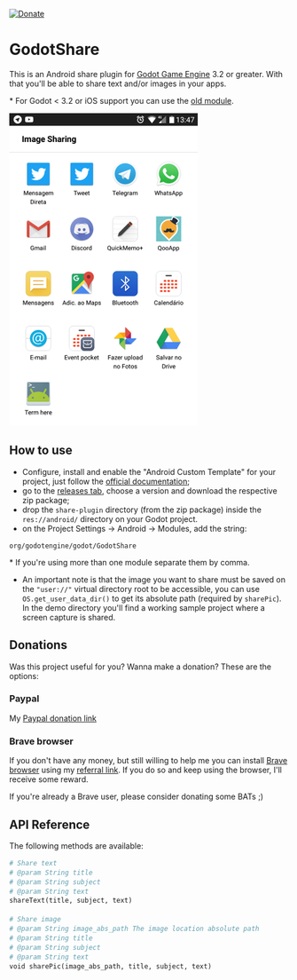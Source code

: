 [![Donate](https://img.shields.io/badge/Donate-PayPal-green.svg)](https://www.paypal.com/cgi-bin/webscr?cmd=_donations&business=3MJE3M4FMJYGN&lc=BR&item_name=Shin%2dNiL%27s%20Github&item_number=Github&currency_code=USD&bn=PP%2dDonationsBF%3abtn_donate_SM%2egif%3aNonHosted)

GodotShare 
==========
This is an Android share plugin for [Godot Game Engine](https://godotengine.org/) 3.2 or greater. With that you'll be able to share text and/or images in your apps.

\* For Godot < 3.2 or iOS support you can use the [old module](https://github.com/Shin-NiL/Godot-Share). 

![Image Sharing Screenshot](/media/screenshot.png "Image Sharing Screenshot")

How to use
----------

- Configure, install  and enable the "Android Custom Template" for your project, just follow the [official documentation](https://docs.godotengine.org/en/latest/getting_started/workflow/export/android_custom_build.html);
- go to the [releases tab](https://github.com/Shin-NiL/Godot-Android-Share-Plugin/releases), choose a version and download the respective zip package;
- drop the ```share-plugin``` directory (from the zip package) inside the ```res://android/``` directory on your Godot project.		
- on the Project Settings -> Android -> Modules, add the string:

```
org/godotengine/godot/GodotShare
```
\* If you're using more than one module separate them by comma.

- An important note is that the image you want to share must be saved on the ```"user://"``` virtual directory root to be accessible, you can use ```OS.get_user_data_dir()``` to get its absolute path (required by ```sharePic```). In the demo directory you'll find a working sample project where a screen capture is shared.


Donations
---------
Was this project useful for you? Wanna make a donation? These are the options:

### Paypal

My [Paypal donation link](https://www.paypal.com/cgi-bin/webscr?cmd=_donations&business=3MJE3M4FMJYGN&lc=BR&item_name=Shin%2dNiL%27s%20Github&item_number=Github&currency_code=USD&bn=PP%2dDonationsBF%3abtn_donate_SM%2egif%3aNonHosted)

### Brave browser

If you don't have any money, but still willing to help me you can install [Brave browser](https://brave.com/) using my [referral link](https://brave.com/shi012	). 
If you do so and keep using the browser, I'll receive some reward.

If you're already a Brave user, please consider donating some BATs ;) 


API Reference
-------------

The following methods are available:
```python
# Share text
# @param String title
# @param String subject
# @param String text
shareText(title, subject, text)

# Share image
# @param String image_abs_path The image location absolute path
# @param String title
# @param String subject
# @param String text
void sharePic(image_abs_path, title, subject, text)
```


